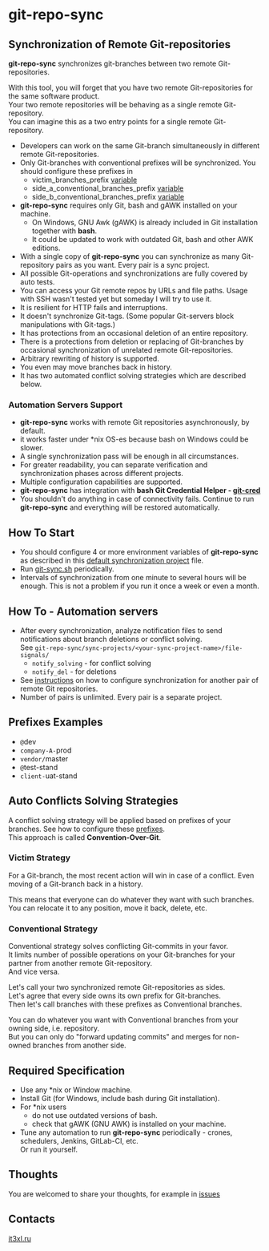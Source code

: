 # git-repo-sync

## Synchronization of Remote Git-repositories

**git-repo-sync** synchronizes git-branches between two remote Git-repositories.

With this tool, you will forget that you have two remote Git-repositories for the same software product.  
Your two remote repositories will be behaving as a single remote Git-repository.  
You can imagine this as a two entry points for a single remote Git-repository.

* Developers can work on the same Git-branch simultaneously in different remote Git-repositories.
* Only Git-branches with conventional prefixes will be synchronized. You should configure these prefixes in
  * victim_branches_prefix [variable](https://github.com/it3xl/git-repo-sync/blob/master/repo_settings/default_sync_project.sh)
  * side_a_conventional_branches_prefix [variable](https://github.com/it3xl/git-repo-sync/blob/master/repo_settings/default_sync_project.sh)
  * side_b_conventional_branches_prefix [variable](https://github.com/it3xl/git-repo-sync/blob/master/repo_settings/default_sync_project.sh)
* **git-repo-sync** requires only Git, bash and gAWK installed on your machine.
  * On Windows, GNU Awk (gAWK) is already included in Git installation together with **bash**.
  * It could be updated to work with outdated Git, bash and other AWK editions.
* With a single copy of **git-repo-sync** you can synchronize as many Git-repository pairs as you want. Every pair is a sync project.
* All possible Git-operations and synchronizations are fully covered by auto tests.
* You can access your Git remote repos by URLs and file paths. Usage with SSH wasn't tested yet but someday I will try to use it.
* It is resilient for HTTP fails and interruptions.
* It doesn't synchronize Git-tags. (Some popular Git-servers block manipulations with Git-tags.)
* It has protections from an occasional deletion of an entire repository.
* There is a protections from deletion or replacing of Git-branches by occasional synchronization of unrelated remote Git-repositories.
* Arbitrary rewriting of history is supported.
* You even may move branches back in history.
* It has two automated conflict solving strategies which are described below.

### Automation Servers Support
* **git-repo-sync** works with remote Git repositories asynchronously, by default.
* it works faster under \*nix OS-es because bash on Windows could be slower.
* A single synchronization pass will be enough in all circumstances.
* For greater readability, you can separate verification and synchronization phases across different projects.
* Multiple configuration capabilities are supported.
* **git-repo-sync** has integration with **bash Git Credential Helper - [git-cred](https://github.com/it3xl/bash-git-credential-helper)**
* You shouldn't do anything in case of connectivity fails. Continue to run **git-repo-sync** and everything will be restored automatically.

## How To Start

* You should configure 4 or more environment variables of **git-repo-sync** as described in this [default synchronization project](https://github.com/it3xl/git-repo-sync/blob/master/repo_settings/default_sync_project.sh) file.
* Run [git-sync.sh](https://github.com/it3xl/git-repo-sync/blob/master/git-sync.sh) periodically.
* Intervals of synchronization from one minute to several hours will be enough. This is not a problem if you run it once a week or even a month.

## How To - Automation servers
* After every synchronization, analyze notification files to send notifications about branch deletions or conflict solving.  
See `git-repo-sync/sync-projects/<your-sync-project-name>/file-signals/`
  * `notify_solving` - for conflict solving
  * `notify_del` - for deletions
* See [instructions](https://github.com/it3xl/git-repo-sync/blob/master/repo_settings/default_sync_project.sh) on how to configure synchronization for another pair of remote Git repositories.
* Number of pairs is unlimited. Every pair is a separate project.

## Prefixes Examples

* `@`dev
* `company-A-`prod
* `vendor/`master
* `@`test-stand
* `client-`uat-stand

## Auto Conflicts Solving Strategies

A conflict solving strategy will be applied based on prefixes of your branches. See how to configure these [prefixes](https://github.com/it3xl/git-repo-sync/blob/master/repo_settings/default_sync_project.sh).  
This approach is called **Convention-Over-Git**.

### Victim Strategy

For a Git-branch, the most recent action will win in case of a conflict. Even moving of a Git-branch back in a history.  

This means that everyone can do whatever they want with such branches.  
You can relocate it to any position, move it back, delete, etc.

### Conventional Strategy

Conventional strategy solves conflicting Git-commits in your favor.  
It limits number of possible operations on your Git-branches for your partner from another remote Git-repository.  
And vice versa.

Let's call your two synchronized remote Git-repositories as sides.  
Let's agree that every side owns its own prefix for Git-branches.  
Then let's call branches with these prefixes as Conventional branches.  

You can do whatever you want with Conventional branches from your owning side, i.e. repository.  
But you can only do "forward updating commits" and merges for non-owned branches from another side.

## Required Specification

* Use any \*nix or Window machine.
* Install Git (for Windows, include bash during Git installation).
* For \*nix users
  * do not use outdated versions of bash.
  * check that gAWK (GNU AWK) is installed on your machine.
* Tune any automation to run **git-repo-sync** periodically - crones, schedulers, Jenkins, GitLab-CI, etc.  
Or run it yourself.

## Thoughts

You are welcomed to share your thoughts, for example in [issues](https://github.com/it3xl/git-repo-sync/issues)

## Contacts

[it3xl.ru](http://it3xl.ru)
